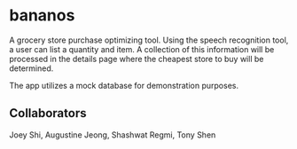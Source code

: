 # bananos
A grocery store purchase optimizing tool. Using the speech recognition tool, a user can list a quantity and item. A collection of this information will be processed in the details page where the cheapest store to buy will be determined.

The app utilizes a mock database for demonstration purposes.

## Collaborators
Joey Shi, Augustine Jeong, Shashwat Regmi, Tony Shen
